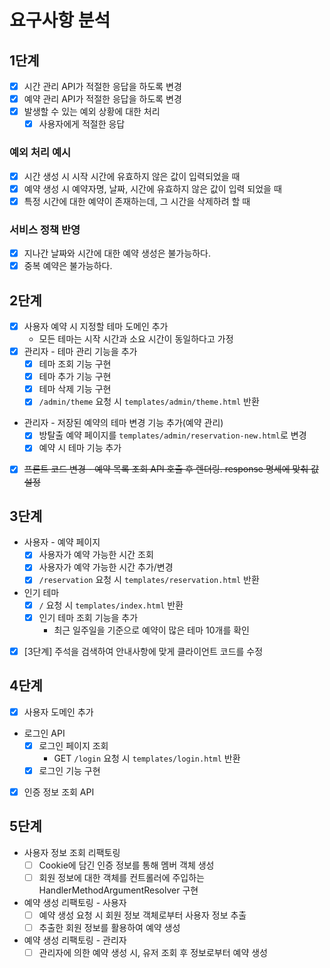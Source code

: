 # 요구사항 분석

## 1단계

- [x] 시간 관리 API가 적절한 응답을 하도록 변경 
- [x] 예약 관리 API가 적절한 응답을 하도록 변경
- [x] 발생할 수 있는 예외 상황에 대한 처리
  - [x] 사용자에게 적절한 응답 

### 예외 처리 예시
- [x] 시간 생성 시 시작 시간에 유효하지 않은 값이 입력되었을 때
- [x] 예약 생성 시 예약자명, 날짜, 시간에 유효하지 않은 값이 입력 되었을 때
- [x] 특정 시간에 대한 예약이 존재하는데, 그 시간을 삭제하려 할 때

### 서비스 정책 반영
- [x] 지나간 날짜와 시간에 대한 예약 생성은 불가능하다.
- [x] 중복 예약은 불가능하다.

## 2단계
- [x] 사용자 예약 시 지정할 테마 도메인 추가 
  - 모든 테마는 시작 시간과 소요 시간이 동일하다고 가정 
- [x] 관리자 - 테마 관리 기능을 추가
  - [x] 테마 조회 기능 구현
  - [x] 테마 추가 기능 구현
  - [x] 테마 삭제 기능 구현
  - [x] `/admin/theme` 요청 시 `templates/admin/theme.html` 반환
- 관리자 - 저장된 예약의 테마 변경 기능 추가(예약 관리)
  - [x] 방탈출 예약 페이지를 `templates/admin/reservation-new.html`로 변경
  - [x] 예약 시 테마 기능 추가
- [x] ~~프론트 코드 변경 - 예약 목록 조회 API 호출 후 렌더링. response 명세에 맞춰 값 설정~~

## 3단계
- 사용자 - 예약 페이지
  - [x] 사용자가 예약 가능한 시간 조회
  - [x] 사용자가 예약 가능한 시간 추가/변경
  - [x] `/reservation` 요청 시 `templates/reservation.html` 반환
- 인기 테마
  - [x] `/` 요청 시 `templates/index.html` 반환
  - [x] 인기 테마 조회 기능을 추가 
    - 최근 일주일을 기준으로 예약이 많은 테마 10개를 확인
- [x] [3단계] 주석을 검색하여 안내사항에 맞게 클라이언트 코드를 수정

## 4단계
- [x] 사용자 도메인 추가
- 로그인 API
  - [x] 로그인 페이지 조회
    - GET `/login` 요청 시 `templates/login.html` 반환
  - [x] 로그인 기능 구현
- [x] 인증 정보 조회 API 

## 5단계
- 사용자 정보 조회 리팩토링
  - [ ] Cookie에 담긴 인증 정보를 통해 멤버 객체 생성
  - [ ] 회원 정보에 대한 객체를 컨트롤러에 주입하는 HandlerMethodArgumentResolver 구현 
- 예약 생성 리팩토링 - 사용자
  - [ ] 예약 생성 요청 시 회원 정보 객체로부터 사용자 정보 추출
  - [ ] 추출한 회원 정보를 활용하여 예약 생성  
- 예약 생성 리팩토링 - 관리자
  - [ ] 관리자에 의한 예약 생성 시, 유저 조회 후 정보로부터 예약 생성
